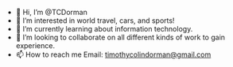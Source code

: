 - 👋 Hi, I’m @TCDorman
- 👀 I’m interested in world travel, cars, and sports!
- 🌱 I’m currently learning about information technology.
- 💞️ I’m looking to collaborate on all different kinds of work to gain experience.
- 📫 How to reach me Email: timothycolindorman@gmail.com

<!---
TCDorman/TCDorman is a ✨ special ✨ repository because its `README.md` (this file) appears on your GitHub profile.
You can click the Preview link to take a look at your changes.
--->
